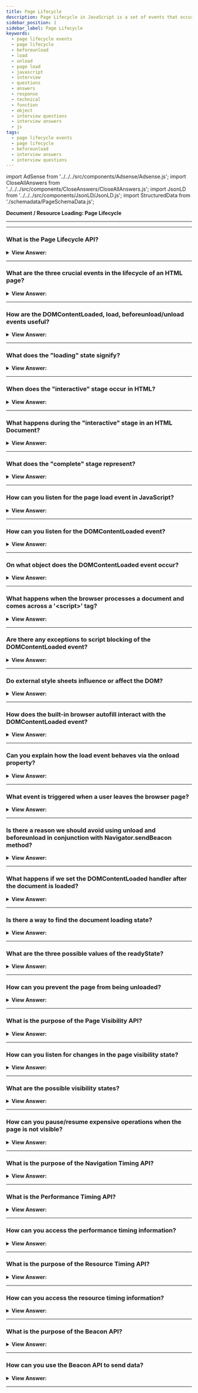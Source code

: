 ```yaml
---
title: Page Lifecycle
description: Page Lifecycle in JavaScript is a set of events that occur when a page is loaded. They are triggered by the browser. - JavaScript Interview Questions & Answers
sidebar_position: 1
sidebar_label: Page Lifecycle
keywords:
  - page lifecycle events
  - page lifecycle
  - beforeunload
  - load
  - unload
  - page load
  - javascript
  - interview
  - questions
  - answers
  - response
  - technical
  - function
  - object
  - interview questions
  - interview answers
  - js
tags:
  - page lifecycle events
  - page lifecycle
  - beforeunload
  - interview answers
  - interview questions
---
```


import AdSense from '../../../src/components/Adsense/Adsense.js';
import CloseAllAnswers from '../../../src/components/CloseAnswers/CloseAllAnswers.js';
import JsonLD from '../../../src/components/JsonLD/JsonLD.js';
import StructuredData from './schemadata/PageSchemaData.js';

<JsonLD data={StructuredData} />

<head>
  <title>Page Lifecycle in JavaScript | Frontend Interview Answers</title>
</head>

**Document / Resource Loading: Page Lifecycle**

---

<AdSense />

---

<CloseAllAnswers />

### What is the Page Lifecycle API?

<details>
  <summary><strong>View Answer:</strong></summary>
  <div>
  <div><strong>Interview Response:</strong> The Page Lifecycle API in JavaScript provides events and methods for observing and responding to changes in a webpage's lifecycle, such as when it's loaded, becomes active/inactive, is hidden/visible, or is about to be unloaded.
  </div>
  </div>
</details>

---

### What are the three crucial events in the lifecycle of an HTML page?

<details>
  <summary><strong>View Answer:</strong></summary>
  <div>
  <div><strong>Interview Response:</strong> The three crucial events in the lifecycle of an HTML page are: `DOMContentLoaded` (HTML parsed), `load` (resources loaded), and `beforeunload/unload` (user navigates away).
    </div><br />
  <div><strong>Technical Response:</strong> The lifecycle of an HTML page has three critical events, including the DOMContentLoaded, load, and beforeunload/unload. DOMContentLoaded occurs when the browser fully loads HTML, and the DOM tree completely builds, but external resources like pictures &#8249;img&#8250; and stylesheets may not yet have loaded. The load is not only HTML is loaded but also all the external resources: images, styles, and others. The beforeunload/unload state happens when the user is leaving the page.
    </div><br />
  <div><strong className="codeExample">Code Example:</strong><br /><br />

  <div></div>

The three crucial events in the lifecycle of an HTML page are:

1. Loading the HTML: This occurs when the browser requests the page from the server. The server then sends the HTML content to the browser.

2. DOMContentLoaded: This event occurs when the browser finishes parsing the HTML of the page, creating the Document Object Model (DOM).

3. Load: This event is fired when the page has been fully loaded, including all scripts, stylesheets, images, and other resources.

Here is a simple JavaScript example that demonstrates these three events:

```html
<!DOCTYPE html>
<html>
    <head>
        <title>Page Lifecycle Events</title>
        <style>
            body {
                font-family: Arial, sans-serif;
            }
        </style>
        <script>
            document.onreadystatechange = function () {
                if (document.readyState === "interactive") {
                    console.log("HTML document has been completely loaded and parsed, without waiting for stylesheets, images, and subframes to finish loading.");
                }
                else if (document.readyState === "complete") {
                    console.log("The page and all related resources such as stylesheets and images have been completely loaded.");
                }
            }

            document.addEventListener("DOMContentLoaded", function() {
                console.log("DOM fully loaded and parsed");
            });

            window.addEventListener("load", function() {
                console.log("All resources have finished loading!");
            });
        </script>
    </head>
    <body>
        <h1>Welcome to my website!</h1>
        <img src="example.jpg" alt="Example image">
    </body>
</html>
```

Output:

```html
"HTML document has been completely loaded and parsed, without waiting for stylesheets, images, and subframes to finish loading."
"DOM fully loaded and parsed"
"The page and all related resources such as stylesheets and images have been completely loaded."
"All resources have finished loading!"
```

In this example, the `readystatechange` event listener is used to detect the interactive and complete states, which correspond to the HTML loading event and the Load event, respectively. The `DOMContentLoaded` event listener is used to detect when the DOM is fully loaded and parsed.

---

:::note
Note that the `window.onload` event won't fire until all resources (e.g., images, stylesheets) have finished loading, not just the DOM.
:::

  </div>
  </div>
</details>

---

### How are the DOMContentLoaded, load, beforeunload/unload events useful?

<details>
  <summary><strong>View Answer:</strong></summary>
  <div>
  <div><strong>Interview Response:</strong> DOMContentLoaded is used when initial HTML is fully loaded and parsed, enabling early interaction. The 'load' event fires when all resources are loaded. 'beforeunload/unload' events allow cleanup or confirmation before leaving a page.
    </div><br/>
  <div><strong>Technical Response:</strong> Each HTML lifecycle event is helpful in its way. The DOMContentLoaded event is when the DOM is ready, so the handler can lookup DOM nodes and initialize the interface. The load event is when external resources are loaded, so styles are applied and image sizes are known. The beforeunload event occurs when the user is leaving, we can check if the user saved the changes and ask them whether they want to leave. The unload event occurs when the user has almost left, but we still can initiate some operations, such as sending out statistics.
    </div>
  </div>
</details>

---

### What does the "loading" state signify?

<details>
  <summary><strong>View Answer:</strong></summary>
  <div>
  <div><strong>Interview Response:</strong> The "loading" stage in HTML signifies that the browser is in the process of loading the HTML document but has not completed parsing the DOM tree yet. The browser is fetching the page's resources, such as HTML, CSS, and JavaScript files.
  </div><br />
  <div><strong className="codeExample">Code Example:</strong><br /><br />

  <div></div>

```javascript
if (document.readyState === "loading") {   // Checking if document is still loading
  console.log("The document is currently loading.");
} else { 
  console.log("The document has finished loading.");
}
```

This code logs a message to the console based on whether the document is still loading or has finished loading. The `readyState` property of the `document` object is used to get the current loading state of the document.

  </div>
  </div>
</details>

---

### When does the "interactive" stage occur in HTML?

<details>
  <summary><strong>View Answer:</strong></summary>
  <div>
  <div><strong>Interview Response:</strong> The "interactive" stage in HTML occurs when the document has been fully read and parsed, but sub-resources such as images, stylesheets, and scripts may still be loading.
  </div><br />
  <div><strong className="codeExample">Code Example:</strong><br /><br />

  <div></div>

```javascript
document.onreadystatechange = function () {
    if (document.readyState === "interactive") {
        console.log("The document has been fully read and parsed, sub-resources are still loading.");
    }
}
```

In this code, an event listener is set on `document.onreadystatechange` to log a message when the `readyState` property of the document object becomes "interactive", indicating that the HTML has been parsed but some resources may still be loading.

  </div>
  </div>
</details>

---

### What happens during the "interactive" stage in an HTML Document?

<details>
  <summary><strong>View Answer:</strong></summary>
  <div>
  <div><strong>Interview Response:</strong> During the "interactive" stage in an HTML Document, the browser has parsed the HTML and built the DOM, but is still loading and processing sub-resources like images, stylesheets, and scripts.
  </div>
  </div>
</details>

---

### What does the "complete" stage represent?

<details>
  <summary><strong>View Answer:</strong></summary>
  <div>
  <div><strong>Interview Response:</strong> The "complete" stage in HTML represents the state where the entire page, including all dependent resources like images, stylesheets, and scripts, has been fully loaded and rendered.
  </div><br />
  <div><strong className="codeExample">Code Example:</strong><br /><br />

  <div></div>

```javascript
document.onreadystatechange = function () {
    if (document.readyState === "complete") {
        console.log("The entire page, including all dependent resources, has been fully loaded and rendered.");
    }
}
```

In this code, an event listener is set on `document.onreadystatechange` to log a message when the `readyState` property of the document object becomes "complete", indicating that all resources including images, stylesheets, and scripts are fully loaded and rendered.

  </div>
  </div>
</details>

---

### How can you listen for the page load event in JavaScript?

<details>
  <summary><strong>View Answer:</strong></summary>
  <div>
  <div><strong>Interview Response:</strong> In JavaScript, you can listen for the page load event using the `window.onload` event or `addEventListener` method.
  </div><br />
  <div><strong className="codeExample">Code Example:</strong><br /><br />

  <div></div>

Here is a JavaScript code example that listens for the page load event:

```javascript
window.addEventListener('load', function() {
    console.log('The page has fully loaded');
});
```

In this example, we're using `addEventListener` on the `window` object to listen for the `load` event, which is fired when the entire page loads, including its content (images, CSS, scripts, etc.). When this event fires, it logs a message to the console.

  </div>
  </div>
</details>

---

### How can you listen for the DOMContentLoaded event?

<details>
  <summary><strong>View Answer:</strong></summary>
  <div>
  <div><strong>Interview Response:</strong> To listen for the `DOMContentLoaded` event in JavaScript, you attach an event listener to the document that responds when the `DOMContentLoaded` event is fired, which indicates the DOM is fully loaded.
  </div><br />
  <div><strong className="codeExample">Code Example:</strong><br /><br />

  <div></div>

```javascript
document.addEventListener('DOMContentLoaded', function() {
    console.log('DOM fully loaded and parsed');
});
```

In this example, `addEventListener` is used on the `document` object to listen for the `DOMContentLoaded` event, which is fired when the initial HTML document has been completely loaded and parsed, but sub-resources like stylesheets, images, and scripts may not have finished loading. When this event fires, it logs a message to the console.

  </div>
  </div>
</details>

---

### On what object does the DOMContentLoaded event occur?

<details>
  <summary><strong>View Answer:</strong></summary>
  <div>
  <div><strong>Interview Response:</strong> The `DOMContentLoaded` event occurs on the `document` object in JavaScript, indicating that the initial HTML document has been completely loaded and parsed.
    </div><br />
  <div><strong className="codeExample">Code Example:</strong><br /><br />

  <div></div>

```html
<script>
  function ready() {
    console.log('DOM is ready');

    // image is not yet loaded (unless it was cached), so the size is 0x0
    console.log(`Image size: ${img.offsetWidth}x${img.offsetHeight}`);
  }

  document.addEventListener('DOMContentLoaded', ready);
</script>

<img id="img" src="https://en.js.cx/clipart/train.gif?speed=1&cache=0" />
```

---

:::note
We should note a few peculiarities when we try to solicit information before the page is completely loaded, like image sizes, and the DOM loads first and then images and styles.
:::

  </div>
  </div>
</details>

---

### What happens when the browser processes a document and comes across a '&#60;script&#62;' tag?

<details>
  <summary><strong>View Answer:</strong></summary>
  <div>
  <div><strong>Interview Response:</strong> The browser processes an HTML document from top to bottom. When it encounters a `&#60;script&#62;` tag, it typically stops HTML parsing, fetches (if the script is external), and executes the JavaScript code. Then, it continues with HTML parsing. This behavior can be altered using attributes like `async` and `defer`.
    </div><br />
  <div><strong>Technical Details:</strong> When the browser is processing an HTML page and encounters a &#60;script&#62; tag, it must execute it before continuing to create the DOM. This measure is a precaution since scripts may seek to change the DOM and even document.write into it, forcing DOMContentLoaded to wait. As a result, DOMContentLoaded occurs after such scripts.
    </div><br />
  <div><strong className="codeExample">Here is an example demonstrating this:</strong><br /><br />

  <div></div>

```html
<!DOCTYPE html>
<html>
    <head>
        <title>Script Processing</title>
    </head>
    <body>
        <p id="p1">Hello</p>

        <script>
            // This will execute immediately, updating the text from "Hello" to "Hello, World!"
            document.getElementById("p1").innerHTML += ", World!";
        </script>

        <p id="p2">Goodbye</p>

        <script>
            // This will execute immediately after the previous script, updating the text from "Goodbye" to "Goodbye, World!"
            document.getElementById("p2").innerHTML += ", World!";
        </script>
    </body>
</html>
```

In this example, when the browser encounters the first `<script>` tag, it stops parsing the HTML, executes the JavaScript that modifies the text of the first paragraph, then resumes parsing. The same happens when it encounters the second `<script>` tag.

  </div>
  </div>
</details>

---

### Are there any exceptions to script blocking of the DOMContentLoaded event?

<details>
  <summary><strong>View Answer:</strong></summary>
  <div>
  <div><strong>Interview Response:</strong> Yes, there are exceptions. If the `async` or `defer` attribute is applied to a `&#60;script&#62;`, it doesn't block the DOMContentLoaded event. The `async` attribute allows the script to execute asynchronously as soon as it's available. The `defer` attribute delays script execution until the document has been fully parsed. Also, scripts generated dynamically with the `document.createElement('script')` method and then added to the webpage; don’t block this event.
    </div><br />
  <div><strong className="codeExample">Code Example:</strong><br /><br />

  <div></div>

Here is an example demonstrating this:

```html
<!DOCTYPE html>
<html>
    <head>
        <title>Async and Defer</title>
        <script src="script.js" async></script> <!-- This script doesn't block parsing -->
    </head>
    <body>
        <script src="script2.js" defer></script> <!-- This script doesn't block parsing -->
        
        <script>
            document.addEventListener("DOMContentLoaded", function() {
                console.log("DOM fully loaded and parsed");
            });
        </script>
    </body>
</html>
```

In this example, the `async` and `defer` scripts will not block the DOMContentLoaded event. The DOMContentLoaded event will fire as soon as the document is fully parsed, even if these scripts haven't finished loading or executing.

  </div>
  </div>
</details>

---

### Do external style sheets influence or affect the DOM?

<details>
  <summary><strong>View Answer:</strong></summary>
  <div>
  <div><strong>Interview Response:</strong> Yes, external stylesheets do affect the DOM, but not by altering the structure (elements and their hierarchy). They affect the visual presentation of the DOM by applying styles to the elements. However, they also block rendering and the DOMContentLoaded event until they're loaded, as the browser needs to calculate the styles for each element.
    </div><br />
  <div><strong className="codeExample">Code Example:</strong><br /><br />

  <div></div>

```html
<link type="text/css" rel="stylesheet" href="style.css" />
<script>
  // the script doesn't not execute until the stylesheet is loaded
  console.log(getComputedStyle(document.body).marginTop);
</script>
```

  </div>
  </div>
</details>

---

### How does the built-in browser autofill interact with the DOMContentLoaded event?

<details>
  <summary><strong>View Answer:</strong></summary>
  <div>
  <div><strong>Interview Response:</strong> Browser autofill doesn't directly interact with the `DOMContentLoaded` event. When a user interacts with a form, and autofill is invoked, the browser autofills form fields based on stored information. However, with autofill, a challenge is that the `input` event isn't triggered for autofilled fields. You could check the field values after `DOMContentLoaded` if you want to react to autofilled values.
    </div><br/>
  <div><strong>Technical Details:</strong> Firefox, Chrome, and Opera autofill forms on DOMContentLoaded. For instance, if the page has a form with login and password, and the browser remembered the values, then on DOMContentLoaded it may try to autofill them (if approved by the user). So if long-loading scripts postpone DOMContentLoaded, then autofill also awaits until the DOMContentLoaded event.
    </div><br />
  <div><strong className="codeExample">Code Example:</strong><br /><br />

  <div></div>

```html
<!DOCTYPE html>
<html>
    <head>
        <title>Autofill Interaction</title>
    </head>
    <body>
        <form>
            <label for="name">Name:</label>
            <input type="text" id="name" name="name" autocomplete="name">

            <label for="email">Email:</label>
            <input type="text" id="email" name="email" autocomplete="email">

            <input type="submit" value="Submit">
        </form>

        <script>
            document.addEventListener("DOMContentLoaded", function() {
                setTimeout(function() { // Timeout for autofill to occur
                    let nameField = document.getElementById('name');
                    let emailField = document.getElementById('email');
                    console.log(`Name: ${nameField.value}`);
                    console.log(`Email: ${emailField.value}`);
                }, 200);
            });
        </script>
    </body>
</html>
```

In this example, the script listens for the `DOMContentLoaded` event. Then, it waits a bit for the browser to autofill the form fields (if applicable), and finally logs the values of the name and email fields. The `autocomplete` attributes are set to help the browser know what type of information should be autofilled.

  </div>
  </div>
</details>

---

### Can you explain how the load event behaves via the onload property?

<details>
  <summary><strong>View Answer:</strong></summary>
  <div>
  <div><strong>Interview Response:</strong> The load event on the window object triggers when the whole page is loaded, including styles, images, and other resources. This event is available via the onload property.
    </div><br />
  <div><strong className="codeExample">Code Example:</strong><br /><br />

  <div></div>

```html
<script>
  window.onload = function () {
    // same as window.addEventListener('load', (event) => {
    console.log('Page loaded');

    // image is loaded at this time
    console.log(`Image size: ${img.offsetWidth}x${img.offsetHeight}`);
  };
</script>

<img id="img" src="https://en.js.cx/clipart/train.gif?speed=1&cache=0" />
```

  </div>
  </div>
</details>

---

### What event is triggered when a user leaves the browser page?

<details>
  <summary><strong>View Answer:</strong></summary>
  <div>
  <div><strong>Interview Response:</strong> The `beforeunload` and `unload` events are triggered when a user is about to leave a webpage. The `beforeunload` can be used to ask for confirmation before leaving, while `unload` is used for cleanup tasks.
    </div><br />
  <div><strong className="codeExample">Code Example:</strong><br /><br />

  <div></div>

```html
<!DOCTYPE html>
<html>
    <head>
        <title>Page Exit Events</title>
        <script>
            window.addEventListener("beforeunload", function (event) {
                // Cancel the event and show a confirmation dialog
                event.preventDefault();
                event.returnValue = "Do you really want to leave?";
            });

            window.addEventListener("unload", function (event) {
                console.log("Page is being unloaded.");
            });
        </script>
    </head>
    <body>
        <h1>Try leaving this page</h1>
    </body>
</html>
```

In this example, if a user tries to close the tab, refresh the page, or navigate away, they'll see a confirmation dialog due to the `beforeunload` event. The `unload` event also triggers, but you won't see the console log because the page is already unloading. It's mostly used to clean up things like event listeners and running timers.

  </div>
  </div>
</details>

---

### Is there a reason we should avoid using unload and beforeunload in conjunction with Navigator.sendBeacon method?

<details>
  <summary><strong>View Answer:</strong></summary>
  <div>
  <div><strong>Interview Response:</strong> Yes, `unload` and `beforeunload` may not work with `Navigator.sendBeacon` in some browsers, due to their page lifecycle policies. It's recommended to use `visibilitychange` or `pagehide` instead.
    </div><br/>
  <div><strong>Detailed Response:</strong> In many situations, especially on mobile devices, the browser does not fire the unload, beforeunload, or pagehide events. For example, these events do not fire in the following situations. The user loads the page and interacts with it. When they complete, they switch to a different app instead of closing the tab. Later, they close the browser app using the phone's app manager. Additionally, the unload event is incompatible with modern browsers' back/forward cache (bfcache). Using the unload event in conjunction with the sendBeacon method is not recommended.
    </div><br />
  <div><strong className="codeExample">Code Example:</strong><br /><br />

  <div></div>

Sure, here's an example that demonstrates using `visibilitychange` and `pagehide` events with `navigator.sendBeacon()` method:

```javascript
window.addEventListener('visibilitychange', function() {
  if (document.visibilityState === 'hidden') {
    navigator.sendBeacon("/log", "User left the page");
  }
});

window.addEventListener('pagehide', function() {
  navigator.sendBeacon("/log", "Page is being unloaded");
});
```

In some modern browsers like Safari, `unload` and `beforeunload` events don't guarantee the execution of asynchronous requests like `sendBeacon()`. Instead, `visibilitychange` and `pagehide` events provide a more reliable way to ensure the request is made.

---

:::note
It's best to avoid making complex operations, like AJAX requests, inside `unload` or `beforeunload` events. However, `Navigator.sendBeacon()` is specifically designed to be used in these situations where a normal AJAX request might be cancelled because the page is unloading.
:::

  </div>
  </div>
</details>

---

### What happens if we set the DOMContentLoaded handler after the document is loaded?

<details>
  <summary><strong>View Answer:</strong></summary>
  <div>
  <div><strong>Interview Response:</strong> If you set the `DOMContentLoaded` handler after the document is loaded, the handler will not be executed because the event has already occurred and won't be fired again. It needs to be registered before the DOMContentLoaded event is fired.
    </div><br />
  <div><strong className="codeExample">Code Example:</strong><br /><br />

  <div></div>

```html
<!DOCTYPE html>
<html>
    <head>
        <title>DOMContentLoaded Handler</title>
        <script>
            // This event handler will run because it's registered before the DOMContentLoaded event fires
            document.addEventListener("DOMContentLoaded", function() {
                console.log("This will log when the DOM is fully loaded.");
            });
        </script>
    </head>
    <body>
        <h1>Welcome to my website!</h1>
        <script>
            // This event handler won't run because it's registered after the DOMContentLoaded event has already fired
            document.addEventListener("DOMContentLoaded", function() {
                console.log("This won't log because the DOM is already loaded.");
            });
        </script>
    </body>
</html>
```

In this example, the first `DOMContentLoaded` event handler logs a message to the console because it's registered before the event fires. The second handler, registered after the event fires, won't log its message because it missed the event.

  </div>
  </div>
</details>

---

### Is there a way to find the document loading state?

<details>
  <summary><strong>View Answer:</strong></summary>
  <div>
  <div><strong>Interview Response:</strong> Yes, the document.readyState property can be used to determine the loading state of the document. Its value can be "loading" (still loading), "interactive" (DOM is ready), or "complete" (document and resources are loaded).
    </div><br />
    <strong>Syntax: </strong> let string = document.readyState;<br /><br />
  <div><strong className="codeExample">Code Example:</strong><br /><br />

  <div></div>

```html
<!DOCTYPE html>
<html>
    <head>
        <title>Document Loading State</title>
    </head>
    <body>
        <h1>My Web Page</h1>
        <img src="example.jpg" alt="Example image">

        <script>
            document.onreadystatechange = function () {
                console.log("Document state: " + document.readyState);
                if (document.readyState === "interactive") {
                    console.log("Document has been fully read.");
                }
                else if (document.readyState === "complete") {
                    console.log("Document and all sub-resources are now fully loaded.");
                }
            }
        </script>
    </body>
</html>
```

In this example, an `onreadystatechange` event handler is registered, and it logs the current state of the document to the console each time the state changes. When the state changes to `"interactive"`, it logs a message stating that the document has been fully read, and when it changes to `"complete"`, it logs a message stating that the document and all sub-resources are fully loaded.

  </div>
  </div>
</details>

---

### What are the three possible values of the readyState?

<details>
  <summary><strong>View Answer:</strong></summary>
  <div>
  <div><strong>Interview Response:</strong> The three possible values of the readyState property are "loading" (document is still loading), "interactive" (DOM is ready), and "complete" (document and resources are loaded).
    </div><br />
  <div><strong>Technical Response:</strong> The readyState can be one of three possible values, including the loading, interactive, and complete states. The “loading state” is relative to the page still loading. The “interactive state” is when the document has finished loading and parses, but sub-resources such as scripts, images, stylesheets, and frames are still loading. The “complete state” happens when the document and sub-resources have finished loading, and the state indicates that the load event is about to fire.
    </div><br />
  <div><strong className="codeExample">Code Example:</strong><br /><br />

<strong>Syntax: </strong> let string = document.readyState;<br /><br />

  <div></div>

There are three possible values:

1. `"loading"`: The document is still loading.
2. `"interactive"`: The document has been fully read.
3. `"complete"`: The document and all sub-resources have been fully loaded.

**Here's an example:**

```js
function work() {
  /*...*/
}

if (document.readyState == 'loading') {
  // still loading, wait for the event
  document.addEventListener('DOMContentLoaded', work);
} else {
  // DOM is ready!
  work();
}
```

  </div>
  </div>
</details>

---

### How can you prevent the page from being unloaded?

<details>
  <summary><strong>View Answer:</strong></summary>
  <div>
  <div><strong>Interview Response:</strong> You can attempt to prevent the page from being unloaded in JavaScript by using the `beforeunload` event and returning a string from the event handler.
  </div><br />
  <div><strong className="codeExample">Code Example:</strong><br /><br />

  <div></div>

```javascript
window.addEventListener('beforeunload', function (event) {
    // Cancel the event and show a dialog prompt
    event.preventDefault();
    // Chrome requires returnValue to be set
    event.returnValue = '';
});
```

In this code, an event listener is attached to the `beforeunload` event. When the event is fired, which is right before the window is about to be unloaded, it prevents the default action and sets `event.returnValue` to an empty string, which may prompt the user to confirm they really want to leave. Note that this behavior may vary between browsers, and some may not support it at all for user experience reasons.

  </div>
  </div>
</details>

---

### What is the purpose of the Page Visibility API?

<details>
  <summary><strong>View Answer:</strong></summary>
  <div>
  <div><strong>Interview Response:</strong> The Page Visibility API in JavaScript allows developers to observe and react to changes in the visibility of a webpage, optimizing resource usage and user experience.
  </div>
  </div>
</details>

---

### How can you listen for changes in the page visibility state?

<details>
  <summary><strong>View Answer:</strong></summary>
  <div>
  <div><strong>Interview Response:</strong> You can listen for changes in the page visibility state by attaching an event listener to the document that responds to the `visibilitychange` event, indicating a change in the visibility of the page.
  </div><br />
  <div><strong className="codeExample">Code Example:</strong><br /><br />

  <div></div>

```javascript
document.addEventListener('visibilitychange', function() {
    if (document.visibilityState === 'visible') {
        console.log('Page is now visible');
    } else {
        console.log('Page is now hidden');
    }
});
```

In this example, we're using `addEventListener` on the `document` object to listen for the `visibilitychange` event. The callback function checks the `document.visibilityState` property and logs a message depending on whether the page is visible or not.

  </div>
  </div>
</details>

---

### What are the possible visibility states?

<details>
  <summary><strong>View Answer:</strong></summary>
  <div>
  <div><strong>Interview Response:</strong> The possible visibility states for a page in the Page Visibility API are "hidden" (the page is hidden), "visible" (the page is currently visible), and "prerender" (the page is being prerendered), which represent different visibility states a page can be in.
  </div>
  </div>
</details>

---

### How can you pause/resume expensive operations when the page is not visible?

<details>
  <summary><strong>View Answer:</strong></summary>
  <div>
  <div><strong>Interview Response:</strong> You can use the Page Visibility API's `visibilitychange` event to pause/resume expensive operations. When the page is hidden, pause operations; when it's visible, resume them.
  </div><br />
  <div><strong className="codeExample">Code Example:</strong><br /><br />

  <div></div>

Sure, here is a JavaScript code snippet that pauses and resumes an operation based on the visibility of the page:

```javascript
let expensiveOperation = function() {
    // Simulating an expensive operation
    console.log("Running expensive operation");
};

document.addEventListener('visibilitychange', function() {
    if (document.visibilityState === 'hidden') {
        clearInterval(intervalId); // Pausing operation
        console.log("Paused expensive operation");
    } else {
        intervalId = setInterval(expensiveOperation, 1000); // Resuming operation
        console.log("Resumed expensive operation");
    }
});

let intervalId = setInterval(expensiveOperation, 1000); // Start operation
```

In this code, `expensiveOperation` is a function that represents an operation that uses a lot of resources. When the page visibility changes (as detected by the `visibilitychange` event), it checks if the page is hidden and if so, it pauses the operation by clearing the interval. If the page becomes visible again, it resumes the operation by starting the interval again.

  </div>
  </div>
</details>

---

### What is the purpose of the Navigation Timing API?

<details>
  <summary><strong>View Answer:</strong></summary>
  <div>
  <div><strong>Interview Response:</strong> The Navigation Timing API provides data that can be used to measure the performance of a website, such as page load time and other related timings.
  </div><br />
  <div><strong className="codeExample">Code Example:</strong><br /><br />

  <div></div>

```javascript
window.addEventListener('load', function() {
    setTimeout(function() {
        var performance = window.performance;

        if(performance) {
            var timing = performance.timing;
            var loadTime = timing.loadEventEnd - timing.navigationStart;

            console.log('Page load time is ' + loadTime + ' milliseconds.');
        }
    }, 0);
});
```

In this example, once the window's `load` event has fired, it gets the `window.performance` object, which contains timing-related information. Specifically, it calculates the total time taken to load the page (from the start of navigation to when the `load` event ends) and logs it to the console.

  </div>
  </div>
</details>

---

### What is the Performance Timing API?

<details>
  <summary><strong>View Answer:</strong></summary>
  <div>
  <div><strong>Interview Response:</strong> The Performance Timing API, part of the larger Web Performance API, provides data about the time it takes for various parts of a webpage to load, aiding in performance optimization.
  </div>
  </div>
</details>

---

### How can you access the performance timing information?

<details>
  <summary><strong>View Answer:</strong></summary>
  <div>
  <div><strong>Interview Response:</strong> You can access the performance timing information in JavaScript using the `window.performance.timing` object, which provides properties for different timing metrics.
  </div>
  </div>
</details>

---

### What is the purpose of the Resource Timing API?

<details>
  <summary><strong>View Answer:</strong></summary>
  <div>
  <div><strong>Interview Response:</strong> The Resource Timing API provides detailed timing information about the load performance of a webpage's resources such as scripts, CSS, images, aiding in performance optimization.
  </div>
  </div>
</details>

---

### How can you access the resource timing information?

<details>
  <summary><strong>View Answer:</strong></summary>
  <div>
  <div><strong>Interview Response:</strong> You can access the resource timing information in JavaScript using the `window.performance.getEntriesByType('resource')` method, which returns an array of PerformanceResourceTiming objects.
  </div><br />
  <div><strong className="codeExample">Code Example:</strong><br /><br />

  <div></div>

Here's a JavaScript code example that uses the Resource Timing API to get some timing-related metrics for a specific resource:

```javascript
window.addEventListener('load', function() {
    var resourceList = window.performance.getEntriesByType("resource");
    for (let i = 0; i < resourceList.length; i++) {
        if (resourceList[i].name === "http://example.com/my-resource.jpg") {
            console.log("Duration of my-resource.jpg: " + resourceList[i].duration);
            console.log("Response time of my-resource.jpg: " + resourceList[i].responseEnd);
        }
    }
});
```

In this example, once the window's `load` event has fired, it gets a list of all resource timings using `window.performance.getEntriesByType("resource")`. It then goes through this list and for a specific resource (in this case, "<http://example.com/my-resource.jpg>"), it logs the total duration of the request and the time at which the final byte of the response was received.

  </div>
  </div>
</details>

---

### What is the purpose of the Beacon API?

<details>
  <summary><strong>View Answer:</strong></summary>
  <div>
  <div><strong>Interview Response:</strong> The Beacon API in JavaScript allows for the efficient sending of data from the client to the server when a page is unloaded, useful for analytics and diagnostics without delaying the navigation.
  </div>
  </div>
</details>

---

### How can you use the Beacon API to send data?

<details>
  <summary><strong>View Answer:</strong></summary>
  <div>
  <div><strong>Interview Response:</strong> In JavaScript, you can use the `navigator.sendBeacon()` method provided by the Beacon API to send data to a server when the page is unloaded or about to be unloaded.
  </div><br />
  <div><strong className="codeExample">Code Example:</strong><br /><br />

  <div></div>

Here's a JavaScript code example that uses the Beacon API to send data:

```javascript
// Data to send
let data = {
  event: 'button click',
  time: new Date().getTime()
};

// Convert the data to JSON
let jsonData = JSON.stringify(data);

// Send the data
navigator.sendBeacon('https://example.com/collect-data', jsonData);
```

In this example, we first create a data object that represents some data we want to send. We then convert this data to JSON using `JSON.stringify()`. Finally, we send the data to a server using `navigator.sendBeacon()`. The `sendBeacon()` method returns `true` if the user agent is able to successfully queue the data for transfer, `false` otherwise.

  </div>
  </div>
</details>

---
